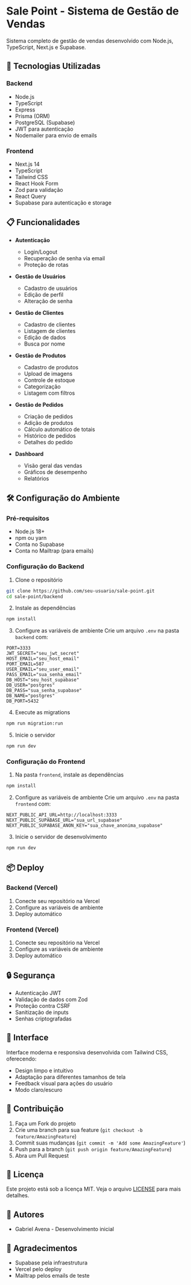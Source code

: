 # Sale Point - Sistema de Gestão de Vendas

Sistema completo de gestão de vendas desenvolvido com Node.js, TypeScript, Next.js e Supabase.

## 🚀 Tecnologias Utilizadas

### Backend
- Node.js
- TypeScript
- Express
- Prisma (ORM)
- PostgreSQL (Supabase)
- JWT para autenticação
- Nodemailer para envio de emails

### Frontend
- Next.js 14
- TypeScript
- Tailwind CSS
- React Hook Form
- Zod para validação
- React Query
- Supabase para autenticação e storage

## 📋 Funcionalidades

- **Autenticação**
  - Login/Logout
  - Recuperação de senha via email
  - Proteção de rotas

- **Gestão de Usuários**
  - Cadastro de usuários
  - Edição de perfil
  - Alteração de senha

- **Gestão de Clientes**
  - Cadastro de clientes
  - Listagem de clientes
  - Edição de dados
  - Busca por nome

- **Gestão de Produtos**
  - Cadastro de produtos
  - Upload de imagens
  - Controle de estoque
  - Categorização
  - Listagem com filtros

- **Gestão de Pedidos**
  - Criação de pedidos
  - Adição de produtos
  - Cálculo automático de totais
  - Histórico de pedidos
  - Detalhes do pedido

- **Dashboard**
  - Visão geral das vendas
  - Gráficos de desempenho
  - Relatórios

## 🛠️ Configuração do Ambiente

### Pré-requisitos
- Node.js 18+
- npm ou yarn
- Conta no Supabase
- Conta no Mailtrap (para emails)

### Configuração do Backend

1. Clone o repositório
```bash
git clone https://github.com/seu-usuario/sale-point.git
cd sale-point/backend
```

2. Instale as dependências
```bash
npm install
```

3. Configure as variáveis de ambiente
Crie um arquivo `.env` na pasta `backend` com:
```env
PORT=3333
JWT_SECRET="seu_jwt_secret"
HOST_EMAIL="seu_host_email"
PORT_EMAIL=587
USER_EMAIL="seu_user_email"
PASS_EMAIL="sua_senha_email"
DB_HOST="seu_host_supabase"
DB_USER="postgres"
DB_PASS="sua_senha_supabase"
DB_NAME="postgres"
DB_PORT=5432
```

4. Execute as migrations
```bash
npm run migration:run
```

5. Inicie o servidor
```bash
npm run dev
```

### Configuração do Frontend

1. Na pasta `frontend`, instale as dependências
```bash
npm install
```

2. Configure as variáveis de ambiente
Crie um arquivo `.env` na pasta `frontend` com:
```env
NEXT_PUBLIC_API_URL=http://localhost:3333
NEXT_PUBLIC_SUPABASE_URL="sua_url_supabase"
NEXT_PUBLIC_SUPABASE_ANON_KEY="sua_chave_anonima_supabase"
```

3. Inicie o servidor de desenvolvimento
```bash
npm run dev
```

## 📦 Deploy

### Backend (Vercel)
1. Conecte seu repositório na Vercel
2. Configure as variáveis de ambiente
3. Deploy automático

### Frontend (Vercel)
1. Conecte seu repositório na Vercel
2. Configure as variáveis de ambiente
3. Deploy automático

## 🔒 Segurança

- Autenticação JWT
- Validação de dados com Zod
- Proteção contra CSRF
- Sanitização de inputs
- Senhas criptografadas

## 📱 Interface

Interface moderna e responsiva desenvolvida com Tailwind CSS, oferecendo:
- Design limpo e intuitivo
- Adaptação para diferentes tamanhos de tela
- Feedback visual para ações do usuário
- Modo claro/escuro

## 🤝 Contribuição

1. Faça um Fork do projeto
2. Crie uma branch para sua feature (`git checkout -b feature/AmazingFeature`)
3. Commit suas mudanças (`git commit -m 'Add some AmazingFeature'`)
4. Push para a branch (`git push origin feature/AmazingFeature`)
5. Abra um Pull Request

## 📄 Licença

Este projeto está sob a licença MIT. Veja o arquivo [LICENSE](LICENSE) para mais detalhes.

## 👥 Autores

- Gabriel Avena - Desenvolvimento inicial

## 🙏 Agradecimentos

- Supabase pela infraestrutura
- Vercel pelo deploy
- Mailtrap pelos emails de teste 